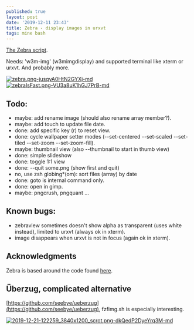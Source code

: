```yaml
---
published: true
layout: post
date: '2019-12-11 23:43'
title: Zebra - display images in urxvt
tags: mine bash 
---
```

[The Zebra script](https://raw.githubusercontent.com/brontosaurusrex/bucentaur/master/.experiments/bin/zebra).

Needs: 'w3m-img' (w3mimgdisplay) and supported terminal like xterm or urxvt. And probably more.

[![zebra.png-jusqyA0HtN2GYXj-md](https://images.weserv.nl/?url=https://i.imgur.com/pBen3tDl.jpg)](https://images.weserv.nl/?url=https://i.imgur.com/pBen3tD.jpg)
[![zebraIsFast.png-VU3a8uK1hGJ7PrB-md](https://images.weserv.nl/?url=https://i.imgur.com/RQGHoE2.png)](https://images.weserv.nl/?url=https://i.imgur.com/qFlhH6N.jpg)

## Todo:

- maybe: add rename image (should also rename array member?).
- maybe: add touch to update file date.
- done: add specific key (r) to reset view.
- done: cycle wallpaper setter modes (--set-centered --set-scaled --set-tiled --set-zoom --set-zoom-fill).
- maybe: thumbnail view (also --thumbnail to start in thumb view)
- done: simple slideshow
- done: toggle 1:1 view
- done: --quit some.png (show first and quit)
- no, use zsh globing*(om): sort files (array) by date
- done: goto is internal command only.
- done: open in gimp.
- maybe: pngcrush, pngquant ...

## Known bugs:

- zebraview sometimes doesn't show alpha as transparent (uses white instead), limited to urxvt (always ok in xterm).
- image disappears when urxvt is not in focus (again ok in xterm).

## Acknowledgments

Zebra is based around the code found [here](https://blog.z3bra.org/2014/01/images-in-terminal.html).

## Überzug, complicated alternative 

[https://github.com/seebye/ueberzug](https://github.com/seebye/ueberzug), fzfimg.sh is especially interesting.

[![2019-12-21-122259_3840x1200_scrot.png-dkQedP2DyeYrq3M-md](https://images.weserv.nl/?url=https://i.imgur.com/BmKbxDOl.jpg)](https://images.weserv.nl/?url=https://i.imgur.com/BmKbxDO.jpg)
